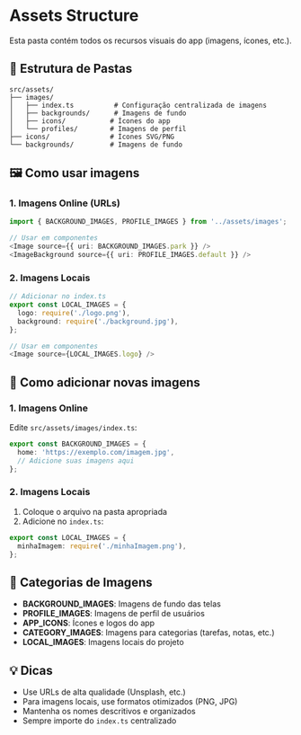 # Assets Structure

Esta pasta contém todos os recursos visuais do app (imagens, ícones, etc.).

## 📁 Estrutura de Pastas

```
src/assets/
├── images/
│   ├── index.ts          # Configuração centralizada de imagens
│   ├── backgrounds/      # Imagens de fundo
│   ├── icons/           # Ícones do app
│   └── profiles/        # Imagens de perfil
├── icons/               # Ícones SVG/PNG
└── backgrounds/         # Imagens de fundo
```

## 🖼️ Como usar imagens

### 1. Imagens Online (URLs)

```typescript
import { BACKGROUND_IMAGES, PROFILE_IMAGES } from '../assets/images';

// Usar em componentes
<Image source={{ uri: BACKGROUND_IMAGES.park }} />
<ImageBackground source={{ uri: PROFILE_IMAGES.default }} />
```

### 2. Imagens Locais

```typescript
// Adicionar no index.ts
export const LOCAL_IMAGES = {
  logo: require('./logo.png'),
  background: require('./background.jpg'),
};

// Usar em componentes
<Image source={LOCAL_IMAGES.logo} />
```

## 📝 Como adicionar novas imagens

### 1. Imagens Online

Edite `src/assets/images/index.ts`:

```typescript
export const BACKGROUND_IMAGES = {
  home: 'https://exemplo.com/imagem.jpg',
  // Adicione suas imagens aqui
};
```

### 2. Imagens Locais

1. Coloque o arquivo na pasta apropriada
2. Adicione no `index.ts`:

```typescript
export const LOCAL_IMAGES = {
  minhaImagem: require('./minhaImagem.png'),
};
```

## 🎯 Categorias de Imagens

- **BACKGROUND_IMAGES**: Imagens de fundo das telas
- **PROFILE_IMAGES**: Imagens de perfil de usuários
- **APP_ICONS**: Ícones e logos do app
- **CATEGORY_IMAGES**: Imagens para categorias (tarefas, notas, etc.)
- **LOCAL_IMAGES**: Imagens locais do projeto

## 💡 Dicas

- Use URLs de alta qualidade (Unsplash, etc.)
- Para imagens locais, use formatos otimizados (PNG, JPG)
- Mantenha os nomes descritivos e organizados
- Sempre importe do `index.ts` centralizado
